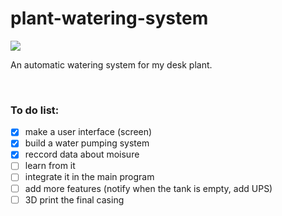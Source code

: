 # plant-watering-system
![](https://img.shields.io/badge/based%20on-Teensy%204.1-blue?link=https://www.pjrc.com/store/teensy41.html)

An automatic watering system for my desk plant.

<br/>

### To do list:

- [X] make a user interface (screen)
- [X] build a water pumping system
- [X] reccord data about moisure
- [ ] learn from it
- [ ] integrate it in the main program
- [ ] add more features (notify when the tank is empty, add UPS)
- [ ] 3D print the final casing
